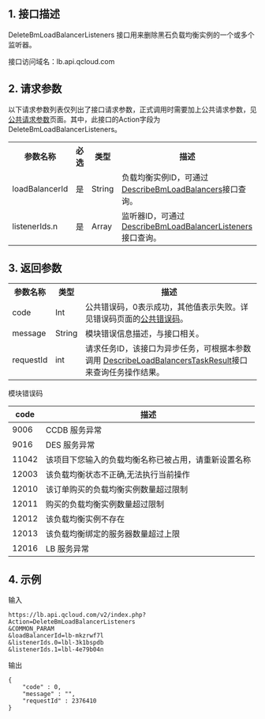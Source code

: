 ## 1. 接口描述
 DeleteBmLoadBalancerListeners 接口用来删除黑石负载均衡实例的一个或多个监听器。
 
接口访问域名：lb.api.qcloud.com

## 2. 请求参数
   以下请求参数列表仅列出了接口请求参数，正式调用时需要加上公共请求参数，见[公共请求参数](/doc/api/244/4183)页面。其中，此接口的Action字段为 DeleteBmLoadBalancerListeners。
 
<table class="t"><tbody><tr>
<th><b>参数名称</b></th>
<th><b>必选</b></th>
<th><b>类型</b></th>
<th><b>描述</b></th>
<tr>
<td> loadBalancerId
<td> 是
<td> String
<td> 负载均衡实例ID，可通过<a href="/doc/api/244/1261" title="DescribeLoadBalancers">DescribeBmLoadBalancers</a>接口查询。
<tr>
<td> listenerIds.n
<td> 是
<td> Array
<td> 监听器ID，可通过<a href="/doc/api/244/1261" title="DescribeLoadBalancers">DescribeBmLoadBalancerListeners</a>接口查询。

</tbody></table>

## 3. 返回参数
 
<table class="t"><tbody><tr>
<th><b>参数名称</b></th>
<th><b>类型</b></th>
<th><b>描述</b></th>
<tr>
<td> code
<td> Int
<td> 公共错误码，0表示成功，其他值表示失败。详见错误码页面的<a href="https://www.qcloud.com/doc/api/244/%E9%94%99%E8%AF%AF%E7%A0%81#1.E3.80.81.E5.85.AC.E5.85.B1.E9.94.99.E8.AF.AF.E7.A0.81" title="公共错误码">公共错误码</a>。
<tr>
<td> message
<td> String
<td>  模块错误信息描述，与接口相关。
<tr>
<td> requestId
<td> int
<td> 请求任务ID，该接口为异步任务，可根据本参数调用
<a href="/doc/api/244/4007">DescribeLoadBalancersTaskResult</a>接口来查询任务操作结果。
</tbody></table>

模块错误码

| code | 描述 |
|------|------|
| 9006 | CCDB 服务异常 |
| 9016 | DES 服务异常 |
| 11042 | 该项目下您输入的负载均衡名称已被占用，请重新设置名称 |
| 12003 | 该负载均衡状态不正确,无法执行当前操作 |
| 12010 | 该订单购买的负载均衡实例数量超过限制 |
| 12011 | 购买的负载均衡实例数量超过限制 |
| 12012 | 该负载均衡实例不存在 |
| 12013 | 该负载均衡绑定的服务器数量超过上限 |
| 12016 | LB 服务异常|

## 4. 示例
 
输入
```
https://lb.api.qcloud.com/v2/index.php?Action=DeleteBmLoadBalancerListeners
&COMMON_PARAM
&loadBalancerId=lb-mkzrwf7l
&listenerIds.0=lbl-3k1bspdb
&listenerIds.1=lbl-4e79b04n
```

输出
```
{
    "code" : 0,
    "message" : "",
    "requestId" : 2376410
}
```


